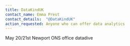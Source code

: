 ```yaml
---
title: DataKindUK
contact_name: Emma Prest
contact_details:  "@DataKindUK"
action_requested: Anyone who can offer data analytics
---
```

May 20/21st Newport ONS office datadive